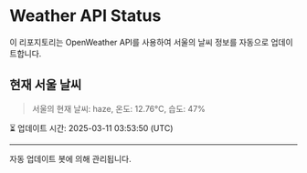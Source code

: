 
# Weather API Status

이 리포지토리는 OpenWeather API를 사용하여 서울의 날씨 정보를 자동으로 업데이트합니다.

## 현재 서울 날씨
> 서울의 현재 날씨: haze, 온도: 12.76°C, 습도: 47%

⏳ 업데이트 시간: 2025-03-11 03:53:50 (UTC)

---
자동 업데이트 봇에 의해 관리됩니다.

